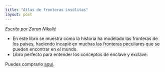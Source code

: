 ```yaml
---
title: "Atlas de fronteras insólitas"
layout: post
---
```


*Escrito por Zoran Nikolić*
* En este libro se muestra como la historia ha modelado las fronteras de los países, haciendo incapié en muchas las fronteras peculiares que se pueden encontrar en el mundo.
* Libro perfecto para entender los conceptos de enclave y exclave. 

Puedes comprarlo [aquí](https://www.casadellibro.com/libro-atlas-de-fronteras-insolitas/9788408229865/11667627). 
